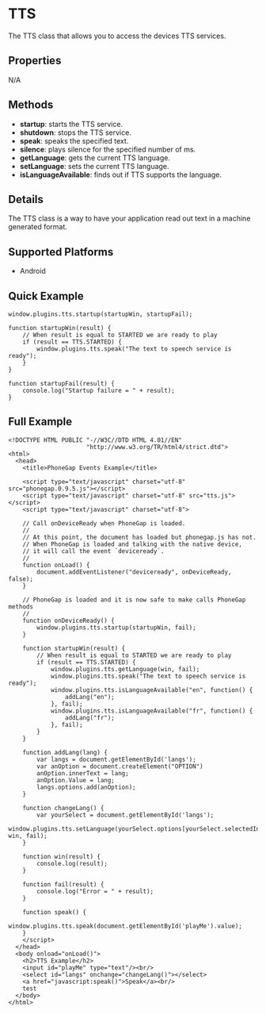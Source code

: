 TTS
==========

The TTS class that allows you to access the devices TTS services.

Properties
----------

N/A

Methods
-------

- __startup__: starts the TTS service.
- __shutdown__: stops the TTS service. 
- __speak__: speaks the specified text. 
- __silence__: plays silence for the specified number of ms. 
- __getLanguage__: gets the current TTS language.
- __setLanguage__: sets the current TTS language.
- __isLanguageAvailable__: finds out if TTS supports the language.


Details
-------

The TTS class is a way to have your application read out text in a machine generated format.



Supported Platforms
-------------------

- Android

Quick Example
------------------------------
	
    window.plugins.tts.startup(startupWin, startupFail);
    
    function startupWin(result) {
		// When result is equal to STARTED we are ready to play
		if (result == TTS.STARTED) {
			window.plugins.tts.speak("The text to speech service is ready");
		}
    }
    
    function startupFail(result) {
        console.log("Startup failure = " + result);
    }
    
Full Example
------------

	<!DOCTYPE HTML PUBLIC "-//W3C//DTD HTML 4.01//EN"
	                      "http://www.w3.org/TR/html4/strict.dtd">
	<html>
	  <head>
	    <title>PhoneGap Events Example</title>
	
	    <script type="text/javascript" charset="utf-8" src="phonegap.0.9.5.js"></script>
	    <script type="text/javascript" charset="utf-8" src="tts.js"></script>
	    <script type="text/javascript" charset="utf-8">
	
	    // Call onDeviceReady when PhoneGap is loaded.
	    //
	    // At this point, the document has loaded but phonegap.js has not.
	    // When PhoneGap is loaded and talking with the native device,
	    // it will call the event `deviceready`.
	    // 
	    function onLoad() {
	        document.addEventListener("deviceready", onDeviceReady, false);
	    }
	
	    // PhoneGap is loaded and it is now safe to make calls PhoneGap methods
	    //
	    function onDeviceReady() {
	        window.plugins.tts.startup(startupWin, fail);
	    }
	    
	    function startupWin(result) {
			// When result is equal to STARTED we are ready to play
			if (result == TTS.STARTED) {
				window.plugins.tts.getLanguage(win, fail);
				window.plugins.tts.speak("The text to speech service is ready");
	            window.plugins.tts.isLanguageAvailable("en", function() {
					addLang("en");
				}, fail);
	            window.plugins.tts.isLanguageAvailable("fr", function() {
	                addLang("fr");
	            }, fail);
			}
	    }
		
		function addLang(lang) {
			var langs = document.getElementById('langs');
			var anOption = document.createElement("OPTION") 
			anOption.innerText = lang; 
			anOption.Value = lang;
	        langs.options.add(anOption); 
		}
		
		function changeLang() {
			var yourSelect = document.getElementById('langs');
	        window.plugins.tts.setLanguage(yourSelect.options[yourSelect.selectedIndex].value, win, fail);
		}
		
		function win(result) {
			console.log(result);
		}
	    
	    function fail(result) {
	        console.log("Error = " + result);
	    }
	    
	    function speak() {
	        window.plugins.tts.speak(document.getElementById('playMe').value);
	    }
	    </script>
	  </head>
	  <body onload="onLoad()">
	    <h2>TTS Example</h2>
		<input id="playMe" type="text"/><br/>
		<select id="langs" onchange="changeLang()"></select>
	    <a href="javascript:speak()">Speak</a><br/>
		test
	  </body>
	</html>